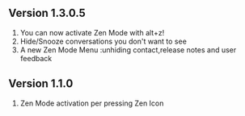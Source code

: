 Version 1.3.0.5
---------------
1. You can now activate Zen Mode with alt+z!
2. Hide/Snooze conversations you don't want to see
3. A new Zen Mode Menu :unhiding contact,release notes and user feedback

Version 1.1.0
-------------
1. Zen Mode activation per pressing Zen Icon
